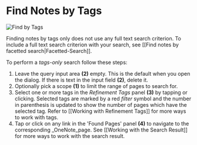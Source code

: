 # Find Notes by Tags

![Find by Tags](images/FindPagesByTags.png)

Finding notes by tags only does not use any full text search criterion.
To include a full text search criterion with your search, see
[[Find notes by facetted search|Facetted-Search]].

To perform a _tags-only_ search follow these steps:

1. Leave the query
   input area  **(2)** empty. This is the default when you open the dialog.
   If there is text in the input field **(2)**, delete it.
2. Optionally pick a scope **(1)** to limit the range of pages to search for.
3. Select one or more tags in the _Refinement Tags_ panel  **(3)** by
   tapping or clicking. Selected tags are marked by a red _filter_ symbol and
   the number in parenthesis is updated to show the number of pages which have the
   selected tag. Refer to [[Working with Refinement Tags]] for more ways to
   work with tags. 
4. Tap or click on any link in the 'Found Pages' panel  **(4)** to navigate to the
   corresponding _OneNote_page. See [[Working with the Search Result]] for more ways
   to work with the search result.
